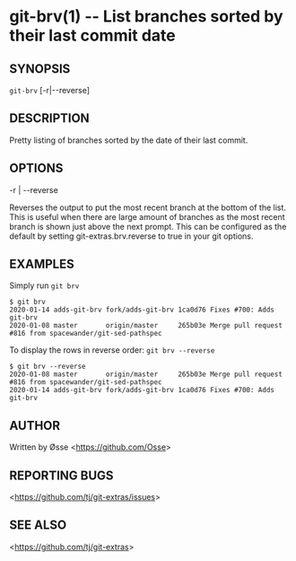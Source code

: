 git-brv(1) -- List branches sorted by their last commit date
========================================================

## SYNOPSIS

`git-brv` [-r|--reverse]

## DESCRIPTION

  Pretty listing of branches sorted by the date of their last commit.

## OPTIONS

  -r | --reverse

  Reverses the output to put the most recent branch at the bottom of the list. This is useful when there are large amount of branches as the most recent branch is shown just above the next prompt. This can be configured as the default by setting git-extras.brv.reverse to true in your git options.

## EXAMPLES

  Simply run `git brv`

    $ git brv
    2020-01-14 adds-git-brv fork/adds-git-brv 1ca0d76 Fixes #700: Adds git-brv
    2020-01-08 master       origin/master     265b03e Merge pull request #816 from spacewander/git-sed-pathspec

  To display the rows in reverse order: `git brv --reverse`

    $ git brv --reverse
    2020-01-08 master       origin/master     265b03e Merge pull request #816 from spacewander/git-sed-pathspec
    2020-01-14 adds-git-brv fork/adds-git-brv 1ca0d76 Fixes #700: Adds git-brv

## AUTHOR

Written by Øsse &lt;<https://github.com/Osse>&gt;

## REPORTING BUGS

&lt;<https://github.com/tj/git-extras/issues>&gt;

## SEE ALSO

&lt;<https://github.com/tj/git-extras>&gt;
